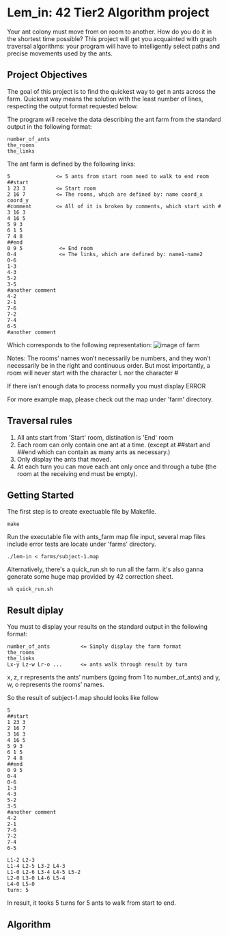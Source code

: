 # Lem_in: 42 Tier2 Algorithm project 
Your ant colony must move from on room to another. How do you do it in the shortest time possible? This project will get you acquainted with graph traversal algorithms: your program will have to intelligently select paths and precise movements used by the ants.

## Project Objectives
The goal of this project is to find the quickest way to get n ants across the farm. Quickest way means the solution with the least number of lines, respecting the output format requested below.<br/>

The program will receive the data describing the ant farm from the standard output
in the following format:
```
number_of_ants
the_rooms
the_links
```

The ant farm is defined by the following links:
```
5               <= 5 ants from start room need to walk to end room
##start
1 23 3          <= Start room
2 16 7          <= The rooms, which are defined by: name coord_x coord_y
#comment        <= All of it is broken by comments, which start with #
3 16 3
4 16 5
5 9 3
6 1 5
7 4 8
##end
0 9 5            <= End room
0-4              <= The links, which are defined by: name1-name2
0-6
1-3
4-3
5-2
3-5
#another comment
4-2
2-1
7-6
7-2
7-4
6-5
#another comment
```

Which corresponds to the following representation:
![image of farm](https://github.com/pootitan/lemin/blob/master/example_farm.png)

Notes: The rooms’ names won’t necessarily be numbers, and they won’t necessarily be in the right and continuous order. But most importantly, a room will never start with the character L nor the character # <br/>

If there isn’t enough data to process normally you must display ERROR<br/>

For more example map, please check out the map under 'farm' directory.<br/>

## Traversal rules
1. All ants start from 'Start' room, distination is 'End' room
2. Each room can only contain one ant at a time. (except at ##start and ##end which can contain as many ants as necessary.)
3. Only display the ants that moved.
4. At each turn you can move each ant only once and through a tube (the room at the receiving end must be empty).

## Getting Started
The first step is to create exectuable file by Makefile.
```
make
```

Run the executable file with ants_farm map file input, several map files include error tests are locate under 'farms' directory.
```
./lem-in < farms/subject-1.map
```

Alternatively, there's a quick_run.sh to run all the farm. it's also ganna generate some huge map provided by 42 correction sheet.
```
sh quick_run.sh
```

## Result diplay
You must to display your results on the standard output in the following format:
```
number_of_ants          <= Simply display the farm format
the_rooms
the_links
Lx-y Lz-w Lr-o ...      <= ants walk through result by turn
```
x, z, r represents the ants’ numbers (going from 1 to number_of_ants) and y,
w, o represents the rooms’ names.<br/>

So the result of subject-1.map should looks like follow
```
5                           
##start             
1 23 3           
2 16 7        
3 16 3
4 16 5
5 9 3
6 1 5
7 4 8
##end
0 9 5
0-4
0-6
1-3
4-3
5-2
3-5
#another comment
4-2
2-1
7-6
7-2
7-4
6-5

L1-2 L2-3
L1-4 L2-5 L3-2 L4-3 
L1-0 L2-6 L3-4 L4-5 L5-2 
L2-0 L3-0 L4-6 L5-4 
L4-0 L5-0 
turn: 5
```
In result, it tooks 5 turns for 5 ants to walk from start to end.

## Algorithm
